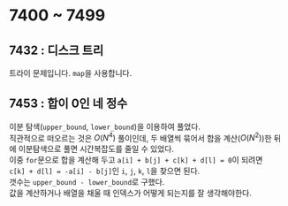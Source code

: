 # 7400 ~ 7499


## 7432 : 디스크 트리
트라이 문제입니다. `map`을 사용합니다.

## 7453 : 합이 0인 네 정수
이분 탐색(`upper_bound`, `lower_bound`)을 이용하여 풀었다.  
직관적으로 떠오르는 것은 $O(N^4)$ 풀이인데, 두 배열씩 묶어서 합을 계산($O(N^2)$)한 뒤에 이분탐색으로 풀면 시간복잡도를 줄일 수 있었다.  
이중 `for`문으로 합을 계산해 두고 `a[i] + b[j] + c[k] + d[l] = 0`이 되려면  
`c[k] + d[l] = -a[i] - b[j]`인 `i`, `j`, `k`, `l`을 찾으면 된다.  
갯수는 `upper_bound - lower_bound`로 구했다.  
값을 계산하거나 배열을 채울 때 인덱스가 어떻게 되는지를 잘 생각해야한다.
